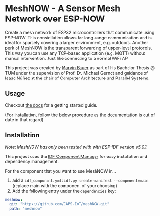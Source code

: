 # MeshNOW - A Sensor Mesh Network over ESP-NOW

Create a mesh network of ESP32 microcontrollers that communicate using ESP-NOW.
This constellation allows for long-range communication and is ideal for sparsely covering a larger environment, e.g. outdoors.
Another perk of MeshNOW is the transparent forwarding of upper-level protocols. This way you can use any TCP-based application (e.g. MQTT) without manual intervention. Just like connecting to a normal WiFi AP.


This project was created by [Marvin Bauer](https://mrvnbr.de) as part of his Bachelor Thesis @ TUM under the supervision of Prof. Dr. Michael Gerndt and guidance of Isaac Núñez at the chair of Computer Architecture and Parallel Systems.

## Usage
Checkout [the docs](https://meshnow.mrvnbr.de) for a getting started guide.

(For installation, follow the below procedure as the documentation is out of date in that regard)

## Installation
*Note: MeshNOW has only been tested with with ESP-IDF version v5.0.1.*

This project uses the [IDF Component Manager](https://docs.espressif.com/projects/esp-idf/en/latest/esp32/api-guides/tools/idf-component-manager.html) for easy installation and dependency management.

For the component that you want to use MeshNOW in...
1. add a `idf_component.yml`: `idf.py create-manifest --component=main` (replace main with the component of your choosing)
2. Add the following entry under the `dependencies` key:
```yml
meshnow:
  git: "https://github.com/CAPS-IoT/meshNOW.git"
  path: "meshnow"
```
